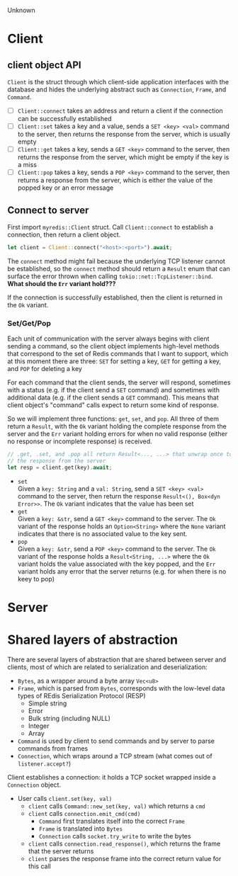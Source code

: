 Unknown


# Client
## client object API
`Client` is the struct through which client-side application interfaces with the database and hides the underlying abstract such as `Connection`, `Frame`, and `Command`.

- [ ] `Client::connect` takes an address and return a client if the connection can be successfully established
- [ ] `Client::set` takes a key and a value, sends a `SET <key> <val>` command to the server, then returns the response from the server, which is usually empty
- [ ] `Client::get` takes a key, sends a `GET <key>` command to the server, then returns the response from the server, which might be empty if the key is a miss
- [ ] `Client::pop` takes a key, sends a `POP <key>` command to the server, then returns a response from the server, which is either the value of the popped key or an error message

## Connect to server
First import `myredis::Client` struct. Call `Client::connect` to establish a connection, then return a client object.

```rust
let client = Client::connect("<host>:<port>").await;
```

The `connect` method might fail because the underlying TCP listener cannot be established, so the `connect` method should return a `Result` enum that can surface the error thrown when calling `tokio::net::TcpListener::bind`. **What should the `Err` variant hold???**

If the connection is successfully established, then the client is returned in the `Ok` variant.

### Set/Get/Pop
Each unit of communication with the server always begins with client sending a command, so the client object implements high-level methods that correspond to the set of Redis commands that I want to support, which at this moment there are three: `SET` for setting a key, `GET` for getting a key, and `POP` for deleting a key

For each command that the client sends, the server will respond, sometimes with a status (e.g. if the client send a `SET` command) and sometimes with additional data (e.g. if the client sends a `GET` command). This means that client object's "command" calls expect to return some kind of response.

So we will implement three functions: `get`, `set`, and `pop`. All three of them return a `Result`, with the `Ok` variant holding the complete response from the server and the `Err` variant holding errors for when no valid response (either no response or incomplete response) is received.

```rust
// .get, .set, and .pop all return Result<..., ...> that unwrap once to get
// the response from the server
let resp = client.get(key).await;
```

* `set`  
Given a `key: String` and a `val: String`, send a `SET <key> <val>` command to the server, then return the response `Result<(), Box<dyn Error>>`. The `Ok` variant indicates that the value has been set
* `get`  
Given a `key: &str`, send a `GET <key>` command to the server. The `Ok` variant of the response holds an `Option<String>` where the `None` variant indicates that there is no associated value to the key sent.
* `pop`  
Given a `key: &str`, send a `POP <key>` command to the server. The `Ok` variant of the response holds a `Result<String, ...>` where the `Ok` variant holds the value associated with the key popped, and the `Err` variant holds any error that the server returns (e.g. for when there is no keey to pop)

# Server

# Shared layers of abstraction
There are several layers of abstraction that are shared between server and clients, most of which are related to serialization and deserialization:

* `Bytes`, as a wrapper around a byte array `Vec<u8>`
* `Frame`, which is parsed from `Bytes`, corresponds with the low-level data types of REdis Serialization Protocol (RESP)
    * Simple string
    * Error
    * Bulk string (including NULL)
    * Integer
    * Array
* `Command` is used by client to send commands and by server to parse commands from frames
* `Connection`, which wraps around a TCP stream (what comes out of `listener.accept?`)

Client establishes a connection: it holds a TCP socket wrapped inside a `Connection` object.

* User calls `client.set(key, val)`
    * `client` calls `Command::new_set(key, val)` which returns a `cmd`
    * `client` calls `connection.emit_cmd(cmd)`
        * `Command` first translates itself into the correct `Frame`
        * `Frame` is translated into `Bytes`
        * `Connection` calls `socket.try_write` to write the bytes
    * `client` calls `connection.read_response()`, which returns the frame that the server returns
    * `client` parses the response frame into the correct return value for this call
